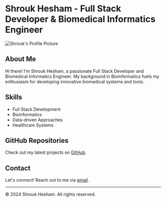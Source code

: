 # Shrouk Hesham - Full Stack Developer & Biomedical Informatics Engineer

![Shrouk's Profile Picture](your-profile-picture-url.jpg)

## About Me

Hi there! I'm Shrouk Hesham, a passionate Full Stack Developer and Biomedical Informatics Engineer. My background in Bioinformatics fuels my enthusiasm for developing innovative biomedical systems and tools.

## Skills

- Full Stack Development
- Bioinformatics
- Data-driven Approaches
- Healthcare Systems

## GitHub Repositories

Check out my latest projects on [GitHub](https://github.com/your-github-username).

## Contact

Let's connect! Reach out to me via [email](mailto:your-email@example.com).

---

© 2024 Shrouk Hesham. All rights reserved.
